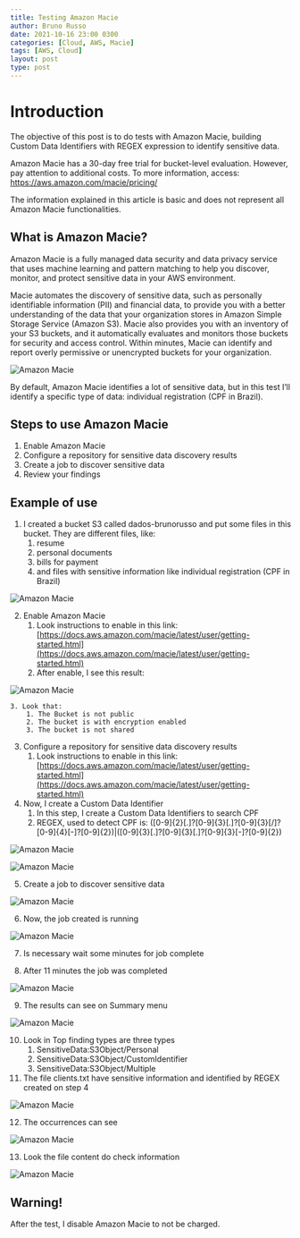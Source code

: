 ```yaml
---
title: Testing Amazon Macie
author: Bruno Russo
date: 2021-10-16 23:00 0300
categories: [Cloud, AWS, Macie]
tags: [AWS, Cloud]
layout: post
type: post
---
```


# **Introduction**
The objective of this post is to do tests with Amazon Macie, building Custom Data Identifiers with REGEX expression to identify sensitive data.

Amazon Macie has a 30-day free trial for bucket-level evaluation. However, pay attention to additional costs. To more information, access: https://aws.amazon.com/macie/pricing/

The information explained in this article is basic and does not represent all Amazon Macie functionalities.


## What is Amazon Macie?

Amazon Macie is a fully managed data security and data privacy service that uses machine learning and pattern matching to help you discover, monitor, and protect sensitive data in your AWS environment.

Macie automates the discovery of sensitive data, such as personally identifiable information (PII) and financial data, to provide you with a better understanding of the data that your organization stores in Amazon Simple Storage Service (Amazon S3). Macie also provides you with an inventory of your S3 buckets, and it automatically evaluates and monitors those buckets for security and access control. Within minutes, Macie can identify and report overly permissive or unencrypted buckets for your organization.

![Amazon Macie](https://brunorusso.com.br/assets/macie/image.png)

By default, Amazon Macie identifies a lot of sensitive data, but in this test I’ll identify a specific type of data: individual registration (CPF in Brazil).

## Steps to use Amazon Macie

1. Enable Amazon Macie
2. Configure a repository for sensitive data discovery results
3. Create a job to discover sensitive data
4. Review your findings


## Example of use

1. I created a bucket S3 called dados-brunorusso and put some files in this bucket. They are different files, like:
    1. resume
    2. personal documents
    3. bills for payment
    4. and files with sensitive information like individual registration (CPF in Brazil)

![Amazon Macie](https://brunorusso.com.br/assets/macie/image1.png)

2. Enable Amazon Macie
    1. Look instructions to enable in this link: [https://docs.aws.amazon.com/macie/latest/user/getting-started.html](https://docs.aws.amazon.com/macie/latest/user/getting-started.html)
    2. After enable, I see this result:

![Amazon Macie](https://brunorusso.com.br/assets/macie/image2.png)

    3. Look that:
        1. The Bucket is not public
        2. The bucket is with encryption enabled
        3. The bucket is not shared

3. Configure a repository for sensitive data discovery results
    1. Look instructions to enable in this link: [https://docs.aws.amazon.com/macie/latest/user/getting-started.html](https://docs.aws.amazon.com/macie/latest/user/getting-started.html)
4. Now, I create a Custom Data Identifier
    1. In this step, I create a Custom Data Identifiers to search CPF
    2. REGEX, used to detect CPF is: ([0-9]{2}[\.]?[0-9]{3}[\.]?[0-9]{3}[\/]?[0-9]{4}[-]?[0-9]{2})|([0-9]{3}[\.]?[0-9]{3}[\.]?[0-9]{3}[-]?[0-9]{2})

![Amazon Macie](https://brunorusso.com.br/assets/macie/image6.png)

![Amazon Macie](https://brunorusso.com.br/assets/macie/image8.png)

5. Create a job to discover sensitive data

![Amazon Macie](https://brunorusso.com.br/assets/macie/image4.png)

6. Now, the job created is running

![Amazon Macie](https://brunorusso.com.br/assets/macie/image7.png)

7. Is necessary wait some minutes for job complete

8. After 11 minutes the job was completed

![Amazon Macie](https://brunorusso.com.br/assets/macie/image10.png)

9. The results can see on Summary menu

![Amazon Macie](https://brunorusso.com.br/assets/macie/image11.png)

10. Look in Top finding types are three types
    1. SensitiveData:S3Object/Personal	
    2. SensitiveData:S3Object/CustomIdentifier	
    3. SensitiveData:S3Object/Multiple	
11. The file clients.txt have sensitive information and identified by REGEX created on step 4

![Amazon Macie](https://brunorusso.com.br/assets/macie/image12.png)

12. The occurrences can see 

![Amazon Macie](https://brunorusso.com.br/assets/macie/image9.png)

13. Look the file content do check information

![Amazon Macie](https://brunorusso.com.br/assets/macie/image3.png)

## Warning!

After the test, I disable Amazon Macie to not be charged.
